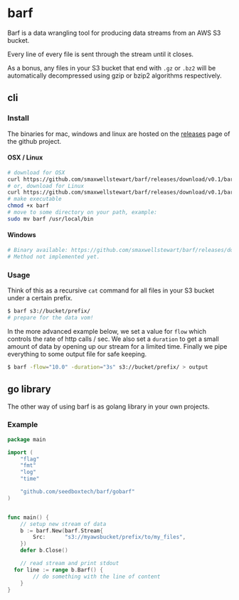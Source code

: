 # barf

Barf is a data wrangling tool for producing data streams from an AWS S3 bucket.

Every line of every file is sent through the stream until it closes.

As a bonus, any files in your S3 bucket that end with `.gz` or `.bz2` will be
automatically decompressed using gzip or bzip2 algorithms respectively.

## cli

### Install

The binaries for mac, windows and linux are hosted on the [releases](https://github.com/smaxwellstewart/barf/releases)
page of the github project.

#### OSX / Linux

```sh
# download for OSX 
curl https://github.com/smaxwellstewart/barf/releases/download/v0.1/barf_osx -o barf
# or, download for Linux 
curl https://github.com/smaxwellstewart/barf/releases/download/v0.1/barf_linux -o barf
# make executable
chmod +x barf
# move to some directory on your path, example:
sudo mv barf /usr/local/bin
```

#### Windows

```bash
# Binary available: https://github.com/smaxwellstewart/barf/releases/download/v0.1/barf.exe
# Method not implemented yet.
```

### Usage

Think of this as a recursive `cat` command for all files
in your S3 bucket under a certain prefix.

```sh
$ barf s3://bucket/prefix/
# prepare for the data vom!
```

In the more advanced example below, we set a value for `flow` which controls the
rate of http calls / sec. We also set a `duration` to get a small amount of data
by opening up our stream for a limited time.
Finally we pipe everything to some output file for safe keeping.

```sh
$ barf -flow="10.0" -duration="3s" s3://bucket/prefix/ > output
```


## go library

The other way of using barf is as golang library in your own projects.

### Example

```go
package main

import (
	"flag"
	"fmt"
	"log"
	"time"

	"github.com/seedboxtech/barf/gobarf"
)


func main() {
	// setup new stream of data
	b := barf.New(barf.Stream{
		Src:      "s3://myawsbucket/prefix/to/my_files",
	})
	defer b.Close()

	// read stream and print stdout
  for line := range b.Barf() {
		// do something with the line of content
	}
}
```
